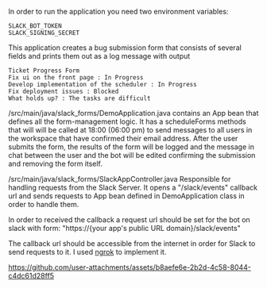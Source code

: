 In order to run the application you need two environment variables:

    SLACK_BOT_TOKEN
    SLACK_SIGNING_SECRET

This application creates a bug submission form that consists of several fields and prints them out as a log message with output 


    Ticket Progress Form
    Fix ui on the front page : In Progress
    Develop implementation of the scheduler : In Progress
    Fix deployment issues : Blocked 
    What holds up? : The tasks are difficult


/src/main/java/slack_forms/DemoApplication.java contains an App bean that defines all the form-management logic. It has a scheduleForms methods that will will be called at 18:00 (06:00 pm) to send messages to all users in the workspace that have confirmed their email address. After the user submits the form, the results of the form will be logged and the message in chat between the user and the bot will be edited confirming the submission and removing the form itself.

/src/main/java/slack_forms/SlackAppController.java
Responsible for handling requests from the Slack Server. It opens a "/slack/events" callback url and sends requests to App bean defined in DemoApplication class in order to handle them.

In order to received the callback a request url should be set for the bot on slack with form: "https://{your app's public URL domain}/slack/events" 

The callback url should be accessible from the internet in order for Slack to send requests to it. I used [ngrok](https://dashboard.ngrok.com/get-started/setup/linux) to implement it.




https://github.com/user-attachments/assets/b8aefe6e-2b2d-4c58-8044-c4dc61d28ff5



